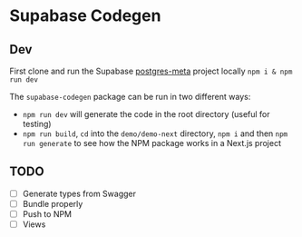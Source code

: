 # Supabase Codegen

## Dev

First clone and run the Supabase [postgres-meta](https://github.com/supabase/postgres-meta) project locally `npm i & npm run dev`

The `supabase-codegen` package can be run in two different ways:
- `npm run dev` will generate the code in the root directory (useful for testing)
- `npm run build`, `cd` into the `demo/demo-next` directory, `npm i` and then `npm run generate` to see how the NPM package works in a Next.js project

## TODO

- [ ] Generate types from Swagger
- [ ] Bundle properly
- [ ] Push to NPM
- [ ] Views